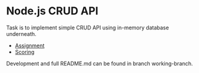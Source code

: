 # Node.js CRUD API

Task is to implement simple CRUD API using in-memory database underneath.

- [Assignment](https://github.com/AlreadyBored/nodejs-assignments/blob/main/assignments/crud-api/assignment.md)
- [Scoring](https://github.com/AlreadyBored/nodejs-assignments/blob/main/assignments/crud-api/score.md)

Development and full README.md can be found in branch working-branch.